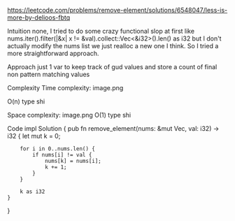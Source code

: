https://leetcode.com/problems/remove-element/solutions/6548047/less-is-more-by-delioos-fbtq

Intuition
none, I tried to do some crazy functional slop at first like
nums.iter().filter(|&x| x != &val).collect::Vec<&i32>().len() as i32
but I don't actually modify the nums list we just realloc a new one I think. So I tried a more straightforward approach.

Approach
just 1 var to keep track of gud values and store a count of final non pattern matching values

Complexity
Time complexity:
image.png

O(n) type shi

Space complexity:
image.png
O(1) type shi

Code
impl Solution {
    pub fn remove_element(nums: &mut Vec<i32>, val: i32) -> i32 {
        let mut k = 0;
        
        for i in 0..nums.len() {
            if nums[i] != val {
                nums[k] = nums[i];
                k += 1;
            }
        }
        
        k as i32
    }
}
